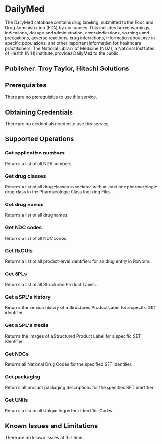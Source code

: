 # DailyMed
The DailyMed database contains drug labeling, submitted to the Food and Drug Administration (FDA) by companies. This includes boxed warnings, indications, dosage and administration, contraindications, warnings and precautions, adverse reactions, drug interactions, information about use in specific populations, and other important information for healthcare practitioners. The National Library of Medicine (NLM), a National Institutes of Health (NIH) institute, provides DailyMed to the public.

## Publisher: Troy Taylor, Hitachi Solutions

## Prerequisites
There are no prerequisites to use this service.

## Obtaining Credentials
There are no credentials needed to use this service.

## Supported Operations
### Get application numbers
Returns a list of all NDA numbers.
### Get drug classes
Returns a list of all drug classes associated with at least one pharmacologic drug class in the Pharmacologic Class Indexing Files.
### Get drug names
Returns a list of all drug names.
### Get NDC codes
Returns a list of all NDC codes.
### Get RxCUIs
Returns a list of all product-level identifiers for an drug entity in RxNorm.
### Get SPLs
Returns a list of all Structured Product Labels.
### Get a SPL's history
Returns the version history of a Structured Product Label for a specific SET identifier.
### Get a SPL's media
Returns the images of a Structured Product Label for a specific SET identifier.
### Get NDCs
Returns all National Drug Codes for the specified SET identifier.
### Get packaging
Returns all product packaging descriptions for the specified SET identifier.
### Get UNIIs
Returns a list of all Unique Ingredient Identifier Codes.

## Known Issues and Limitations
There are no known issues at this time.

